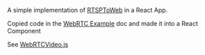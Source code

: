 A simple implementation of <a href="https://github.com/deepch/RTSPtoWeb">RTSPToWeb</a> in a React App.

Copied code in the <a href="https://github.com/deepch/RTSPtoWeb/tree/master/docs/examples/webrtc">WebRTC Example</a> doc and made it into a React Component

See <a href="https://github.com/jakehyvonen/rtsptoweb-webrtc-react/blob/master/src/WebRTCVideo.js">WebRTCVideo.js</a>
